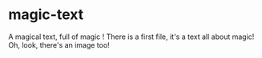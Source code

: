 # magic-text
A magical text, full of magic !
There is a first file, it's a text all about magic!
Oh, look, there's an image too!